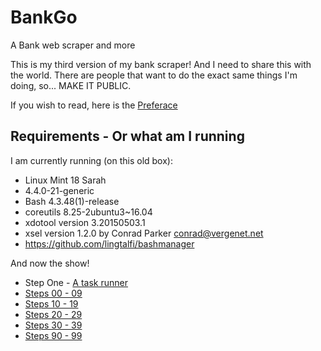 # BankGo
A Bank web scraper and more

This is my third version of my bank scraper!  And I need to share this with the world.  There are people that want to do the exact same things I'm doing, so...  MAKE IT PUBLIC.


If you wish to read, here is the [Preferace](pre.md)

## Requirements - Or what am I running
I am currently running (on this old box):
* Linux Mint 18 Sarah
* 4.4.0-21-generic
* Bash 4.3.48(1)-release
* coreutils	8.25-2ubuntu3~16.04
* xdotool version 3.20150503.1
* xsel version 1.2.0 by Conrad Parker <conrad@vergenet.net>
* https://github.com/lingtalfi/bashmanager


And now the show!
* Step One - [A task runner](bashman.md)
* [Steps 00 - 09](02.md)
* [Steps 10 - 19](10.md)
* [Steps 20 - 29](20.md)
* [Steps 30 - 39](30.md)
* [Steps 90 - 99](90.md)

